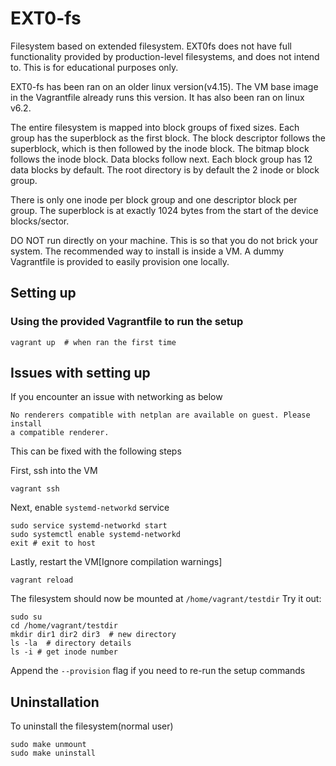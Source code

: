 # EXT0-fs
Filesystem based on extended filesystem. EXT0fs does not have full functionality provided by production-level filesystems, and does not intend to. This is for educational purposes only. 

EXT0-fs has been ran on an older linux version(v4.15). The VM base image in the Vagrantfile already runs this version. It has also been ran on linux v6.2.

The entire filesystem is mapped into block groups of fixed sizes. Each group has the superblock as the first block. The block descriptor follows the superblock, which is then followed by the inode block. The bitmap block follows the inode block. Data blocks follow next. Each block group has 12 data blocks by default. The root directory is by default the 2 inode or block group.

There is only one inode per block group and one descriptor block per group. The superblock is at exactly 1024 bytes from the start of the device blocks/sector.

DO NOT run directly on your machine. This is so that you do not brick your system. The recommended way to install is inside a VM. A dummy Vagrantfile is provided to easily provision one locally.

## Setting up
### Using the provided Vagrantfile to run the setup
```
vagrant up  # when ran the first time
```

## Issues with setting up
If you encounter an issue with networking as below
```
No renderers compatible with netplan are available on guest. Please install
a compatible renderer.
```

This can be fixed with the following steps

First, ssh into the VM
```
vagrant ssh
```
Next, enable `systemd-networkd` service
```
sudo service systemd-networkd start
sudo systemctl enable systemd-networkd
exit # exit to host
```

Lastly, restart the VM[Ignore compilation warnings]
```
vagrant reload
```

The filesystem should now be mounted at `/home/vagrant/testdir`
Try it out:
```
sudo su
cd /home/vagrant/testdir
mkdir dir1 dir2 dir3  # new directory
ls -la  # directory details
ls -i # get inode number
```

Append the `--provision` flag if you need to re-run the setup commands

## Uninstallation
To uninstall the filesystem(normal user)
```
sudo make unmount
sudo make uninstall
```
